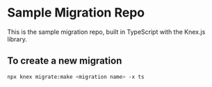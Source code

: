 # Sample Migration Repo

This is the sample migration repo, built in TypeScript with the Knex.js library.

## To create a new migration

```bash
npx knex migrate:make <migration name> -x ts
```